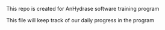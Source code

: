 This repo is created for AnHydrase software training program

This file will keep track of our daily progress in the program
